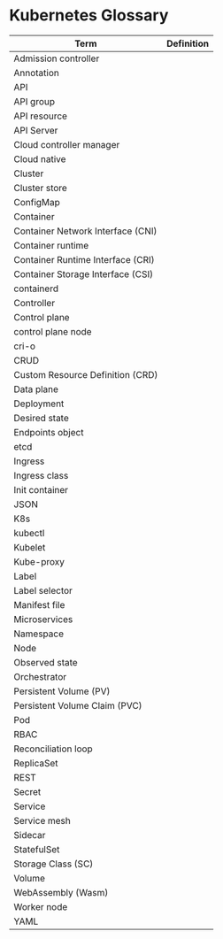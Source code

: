 # Kubernetes Glossary

| Term                                  | Definition   |
| -----------                           | -----------  |
| Admission controller	                |              |
| Annotation                            |              |
| API                                   |              |
| API group                             |              |
| API resource                          |              |
| API Server                            |              |
| Cloud controller manager	            |              |
| Cloud native                          |              |
| Cluster                               |              |
| Cluster store                         |              |
| ConfigMap                             |              |
| Container                             |              |
| Container Network Interface (CNI)     |              |
| Container runtime                     |              |
| Container Runtime Interface (CRI)     |              |
| Container Storage Interface (CSI)     |              |
| containerd                            |              |
| Controller                            |              |
| Control plane                         |              |
| control plane node                    |              |
| cri-o                                 |              |
| CRUD                                  |              |
| Custom Resource Definition (CRD)      |              |
| Data plane                            |              |
| Deployment                            |              |
| Desired state                         |              |
| Endpoints object                      |              |
| etcd                                  |              |
| Ingress                               |              |
| Ingress class                         |              |
| Init container                        |              |
| JSON                                  |              |
| K8s                                   |              |
| kubectl                               |              |
| Kubelet                               |              |
| Kube-proxy                            |              |
| Label                                 |              |
| Label selector                        |              |
| Manifest file                         |              |
| Microservices                         |              |
| Namespace                             |              |
| Node                                  |              |
| Observed state                        |              |
| Orchestrator                          |              |
| Persistent Volume (PV)                |              |
| Persistent Volume Claim (PVC)         |              |
| Pod                                   |              |
| RBAC                                  |              |
| Reconciliation loop                   |              |
| ReplicaSet                            |              |
| REST                                  |              |
| Secret                                |              |
| Service                               |              |
| Service mesh                          |              |
| Sidecar                               |              |
| StatefulSet                           |              |
| Storage Class (SC)                    |              |
| Volume                                |              |
| WebAssembly (Wasm)                    |              |
| Worker node                           |              |
| YAML                                  |              |
